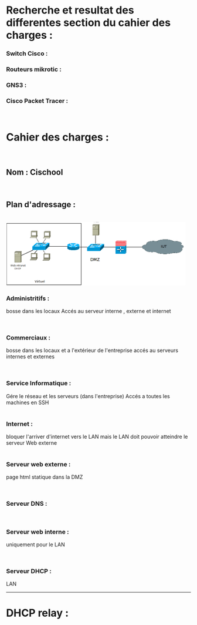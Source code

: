# Recherche et resultat des differentes section du cahier des charges : 

### Switch Cisco :


### Routeurs mikrotic : 


### GNS3 : 
### Cisco Packet Tracer : 
<br>

# Cahier des charges : 

<br>

## Nom : Cischool 
<br>

## Plan d'adressage :
<br>
<img src="/Schéma_exemple.png">

### Administritifs :
bosse dans les locaux
Accés au serveur interne , externe et internet  

<br>

### Commerciaux :
bosse dans les locaux et a l'extérieur de l'entreprise
accés au serveurs internes et externes 

<br>

### Service Informatique :
Gére le réseau et les serveurs (dans l'entreprise)
Accés a toutes les machines en SSH 
<br><br>

### Internet :
bloquer l'arriver d'internet vers le LAN mais le LAN doit pouvoir atteindre le serveur Web externe  
<br>

### Serveur web externe : 
page html statique dans la DMZ

<br>

### Serveur DNS : 

<br>

### Serveur web interne : 
uniquement pour le LAN 

<br>

### Serveur DHCP : 
LAN 
***
# DHCP relay : 